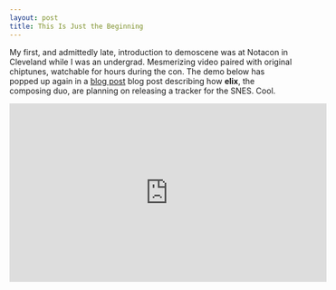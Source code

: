 ```yaml
---
layout: post
title: This Is Just the Beginning
---
```


My first, and admittedly late, introduction to demoscene was at Notacon in Cleveland while I was an undergrad. Mesmerizing video paired with original chiptunes, watchable for hours during the con. The demo below has popped up again in a [blog post](http://blog.attractmo.de/post/111642896790/this-is-just-the-beginning-of-what-we-can-do-on) blog post describing how __elix__, the composing duo, are planning on releasing a tracker for the SNES. Cool.

<iframe width="560" height="315" src="https://www.youtube.com/embed/wi-NxM1EaXM" frameborder="0" allowfullscreen></iframe>
